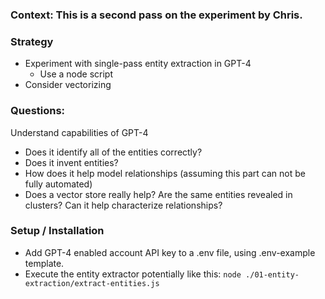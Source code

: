 ### Context: This is a second pass on the experiment by Chris. 

### Strategy

- Experiment with single-pass entity extraction in GPT-4
    - Use a node script
- Consider vectorizing

### Questions:

Understand capabilities of GPT-4
- Does it identify all of the entities correctly? 
- Does it invent entities?
- How does it help model relationships (assuming this part can not be fully automated)
- Does a vector store really help? Are the same entities revealed in clusters? Can it help characterize relationships?

### Setup / Installation

- Add GPT-4 enabled account API key to a .env file, using .env-example template.
- Execute the entity extractor potentially like this: `node ./01-entity-extraction/extract-entities.js`
